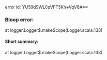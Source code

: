 error id: YU59d9WL0pVFT5Kh+VqV8A==
### Bloop error:

at logger.Logger$.makeScope(Logger.scala:133)
#### Short summary: 

at logger.Logger$.makeScope(Logger.scala:133)